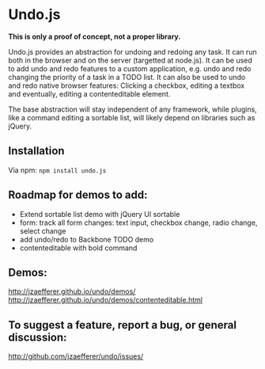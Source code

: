 # Undo.js

**This is only a proof of concept, not a proper library.**

Undo.js provides an abstraction for undoing and redoing any task. It can run both in the browser and on the server (targetted at node.js).
It can be used to add undo and redo features to a custom application, e.g. undo and redo changing the priority of a task in a TODO list.
It can also be used to undo and redo native browser features: Clicking a checkbox, editing a textbox and eventually, editing a contenteditable element.

The base abstraction will stay independent of any framework, while plugins, like a command editing a sortable list, will likely depend on libraries such as jQuery.

## Installation

Via npm: `npm install undo.js`

## Roadmap for demos to add:

- Extend sortable list demo with jQuery UI sortable
- form: track all form changes: text input, checkbox change, radio change, select change
- add undo/redo to Backbone TODO demo
- contenteditable with bold command

## Demos:

http://jzaefferer.github.io/undo/demos/
http://jzaefferer.github.io/undo/demos/contenteditable.html

## To suggest a feature, report a bug, or general discussion:

http://github.com/jzaefferer/undo/issues/
